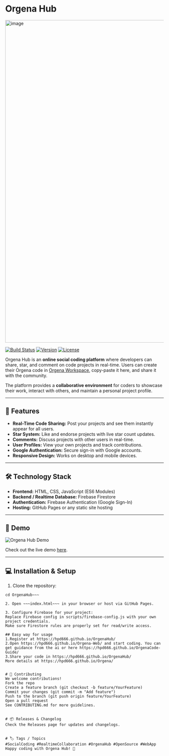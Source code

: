 # Orgena Hub

 <img width="1024" height="1024" alt="image" src="https://github.com/user-attachments/assets/6e893e57-f994-4860-98d3-67ee05d970e1" />





[![Build Status](https://img.shields.io/badge/build-passing-brightgreen)](https://github.com/HPD666/OrgenaHub/actions)
[![Version](https://img.shields.io/badge/version-1.0.0-blue)](https://github.com/HPD666/OrgenaHub/releases)
[![License](https://img.shields.io/badge/license-MIT-green)](LICENSE)

Orgena Hub is an **online social coding platform** where developers can share, star, and comment on code projects in real-time. Users can create their Orgena code in [Orgena Workspace](https://github.com/HPD666/Orgena), copy-paste it here, and share it with the community.  

The platform provides a **collaborative environment** for coders to showcase their work, interact with others, and maintain a personal project profile.

---

## 🎯 Features

- **Real-Time Code Sharing:** Post your projects and see them instantly appear for all users.
- **Star System:** Like and endorse projects with live star count updates.
- **Comments:** Discuss projects with other users in real-time.
- **User Profiles:** View your own projects and track contributions.
- **Google Authentication:** Secure sign-in with Google accounts.
- **Responsive Design:** Works on desktop and mobile devices.

---

## 🛠 Technology Stack

- **Frontend:** HTML, CSS, JavaScript (ES6 Modules)
- **Backend / Realtime Database:** Firebase Firestore
- **Authentication:** Firebase Authentication (Google Sign-In)
- **Hosting:** GitHub Pages or any static site hosting

---

## 🚀 Demo

![Orgena Hub Demo](assets/demo.gif)

Check out the live demo [here](https://hpd666.github.io/OrgenaHub/).

---

## 💻 Installation & Setup

1. Clone the repository:

~~~git clone https://github.com/HPD666/OrgenaHub.git
cd OrgenaHub~~~

2. Open ~~~index.html~~~ in your browser or host via GitHub Pages.
   
3. Configure Firebase for your project:
Replace Firebase config in scripts/firebase-config.js with your own project credentials.
Make sure Firestore rules are properly set for read/write access.

## Easy way for usage
1.Register at https://hpd666.github.io/OrgenaHub/
2.Open https://hpd666.github.io/Orgena-Web/ and start coding. You can get guidance from the ai or here https://hpd666.github.io/OrgenaCode-Guide/
3.Share your code in https://hpd666.github.io/OrgenaHub/
More details at https://hpd666.github.io/Orgena/


# 🤝 Contributing
We welcome contributions!
Fork the repo
Create a feature branch (git checkout -b feature/YourFeature)
Commit your changes (git commit -m "Add feature")
Push to the branch (git push origin feature/YourFeature)
Open a pull request
See CONTRIBUTING.md for more guidelines.


# 📦 Releases & Changelog
Check the Releases page for updates and changelogs.


# 🏷 Tags / Topics
#SocialCoding #RealtimeCollaboration #OrgenaHub #OpenSource #WebApp
Happy coding with Orgena Hub! 🚀
